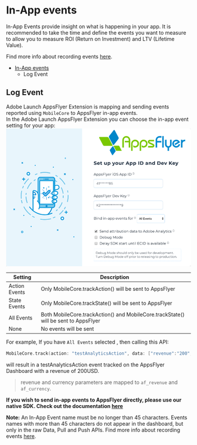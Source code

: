# In-App events

In-App Events provide insight on what is happening in your app. It is recommended to take the time and define the events you want to measure to allow you to measure ROI (Return on Investment) and LTV (Lifetime Value).

Find more info about recording events [here](https://support.appsflyer.com/hc/en-us/articles/115005544169-Rich-in-app-events-guide#introduction).
- [In-App events](#in-app-events)
  - [<a id="LogEvent"> Log Event](#a-idlogevent-log-event)

##  <a id="LogEvent"> Log Event
Adobe Launch AppsFlyer Extension is mapping and sending events reported using `MobileCore` to AppsFlyer in-app events.</br>
In the Adobe Launch AppsFlyer Extension you can choose the in-app event setting for your app:</br>
<img src="../gitresources/LaunchAFInitNew.png" width="550" >
    
| Setting        | Description   |
| -------------- | ------------- |
| Action Events  | Only MobileCore.trackAction() will be sent to AppsFlyer                              | 
| State Events   | Only MobileCore.trackState() will be sent to AppsFlyer                               |
| All Events     | Both MobileCore.trackAction() and MobileCore.trackState() will be sent to AppsFlyer  |
| None           | No events will be sent |

For example, If you have `All Events` selected , then calling this API:
```swift
MobileCore.track(action: "testAnalyticsAction", data: ["revenue":"200","currency":"USD", "name":"AppsFlyer"])
```
will result in a testAnalyticsAction event tracked on the AppsFlyer Dashboard with a revenue of 200USD.

> revenue and currency parameters are mapped to `af_revenue` and `af_currency`.

**If you wish to send in-app events to AppsFlyer directly, please use our native SDK. Check out the documentation [here](https://dev.appsflyer.com/hc/docs/in-app-events-ios#the-logevent-method)** </br>

**Note:** An In-App Event name must be no longer than 45 characters. Events names with more than 45 characters do not appear in the dashboard, but only in the raw Data, Pull and Push APIs.
Find more info about recording events [here](https://dev.appsflyer.com/hc/docs/in-app-events-sdk).




